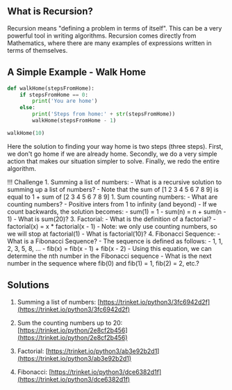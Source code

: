 
## What is Recursion?

Recursion means "defining a problem in terms of itself". This can be a very powerful tool in writing algorithms. Recursion comes directly from Mathematics, where there are many examples of expressions written in terms of themselves.

## A Simple Example - Walk Home

```python
def walkHome(stepsFromHome):
    if stepsFromHome == 0:
        print('You are home')
    else:
        print('Steps from home:' + str(stepsFromHome))
        walkHome(stepsFromHome - 1)

walkHome(10)
```

Here the solution to finding your way home is two steps (three steps). First, we don't go home if we are already home. Secondly, we do a very simple action that makes our situation simpler to solve. Finally, we redo the entire algorithm.

!!! Challenge
    1. Summing a list of numbers:
        - What is a recursive solution to summing up a list of numbers?
            - Note that the sum of [1 2 3 4 5 6 7 8 9] is equal to 1 + sum of [2 3 4 5 6 7 8 9]
    1. Sum counting numbers:
        - What are counting numbers?
            - Positive inters from 1 to infinity (and beyond)
        - If we count backwards, the solution becomes:
            - sum(1) = 1
            - sum(n) = n + sum(n - 1)
        - What is sum(20)?
    3. Factorial:
        - What is the definition of a factorial?
            - factorial(x) = x * factorial(x - 1)
            - Note: we only use counting numbers, so we will stop at factorial(1)
                - What is factorial(10)?
    4. Fibonacci Sequence:
        - What is a Fibonacci Sequence?
            - The sequence is defined as follows:
                - 1, 1, 2, 3, 5, 8, ...
                - fib(x) = fib(x - 1) + fib(x - 2)
            - Using this equation, we can determine the nth number in the Fibonacci sequence
            - What is the next number in the sequence where fib(0) and fib(1) = 1, fib(2) = 2, etc.?

## Solutions

 1. Summing a list of numbers: [https://trinket.io/python3/3fc6942d2f](https://trinket.io/python3/3fc6942d2f)

 1. Sum the counting numbers up to 20: [https://trinket.io/python/2e8cf2b456](https://trinket.io/python/2e8cf2b456)

 1. Factorial: [https://trinket.io/python3/ab3e92b2d1](https://trinket.io/python3/ab3e92b2d1)

 1. Fibonacci: [https://trinket.io/python3/dce6382d1f](https://trinket.io/python3/dce6382d1f)         
